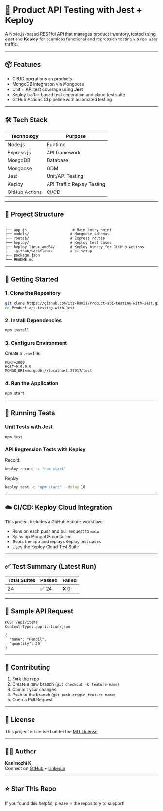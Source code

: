# 🧪 Product API Testing with Jest + Keploy

A Node.js-based RESTful API that manages product inventory, tested using **Jest** and **Keploy** for seamless functional and regression testing via real user traffic.

---

## 📦 Features

- CRUD operations on products
- MongoDB integration via Mongoose
- Unit + API test coverage using **Jest**
- Keploy traffic-based test generation and cloud test suite
- GitHub Actions CI pipeline with automated testing

---

## 🛠 Tech Stack

| Technology | Purpose |
|------------|---------|
| Node.js    | Runtime |
| Express.js | API framework |
| MongoDB    | Database |
| Mongoose   | ODM |
| Jest       | Unit/API Testing |
| Keploy     | API Traffic Replay Testing |
| GitHub Actions | CI/CD |

---

## 📁 Project Structure

```

├── app.js                     # Main entry point
├── models/                   # Mongoose schemas
├── routes/                   # Express routes
├── keploy/                   # Keploy test cases
├── keploy_linux_amd64/       # Keploy binary for GitHub Actions
├── .github/workflows/        # CI setup
├── package.json
└── README.md

```
---

## 🚀 Getting Started

### 1. Clone the Repository
```bash
git clone https://github.com/its-kanii/Product-api-testing-with-Jest.git
cd Product-api-testing-with-Jest
```

### 2. Install Dependencies
```bash
npm install
```

### 3. Configure Environment
Create a `.env` file:
```env
PORT=3000
HOST=0.0.0.0
MONGO_URI=mongodb://localhost:27017/test
```

### 4. Run the Application
```bash
npm start
```

---

## 🧪 Running Tests

### Unit Tests with Jest
```bash
npm test
```

### API Regression Tests with Keploy
Record:
```bash
keploy record -c "npm start"
```

Replay:
```bash
keploy test -c "npm start" --delay 10
```

---

## ☁️ CI/CD: Keploy Cloud Integration

This project includes a GitHub Actions workflow:

- Runs on each push and pull request to `main`
- Spins up MongoDB container
- Boots the app and replays Keploy test cases
- Uses the Keploy Cloud Test Suite

---

## ✅ Test Summary (Latest Run)

| Total Suites | Passed | Failed |
|--------------|--------|--------|
| 24           | ✅ 24  | ❌ 0   |

---

## 📸 Sample API Request

```http
POST /api/items
Content-Type: application/json

{
  "name": "Pencil",
  "quantity": 20
}
```

---

## 🧠 Contributing

1. Fork the repo
2. Create a new branch (`git checkout -b feature-name`)
3. Commit your changes
4. Push to the branch (`git push origin feature-name`)
5. Open a Pull Request

---

## 📃 License

This project is licensed under the [MIT License](LICENSE).

---

## 🙋‍♂️ Author

**Kanimozhi K**  
Connect on [GitHub](https://github.com/its-kanii) • [LinkedIn](https://linkedin.com/in/kanimozhi-kathirvel)

---

## ⭐ Star This Repo

If you found this helpful, please ⭐ the repository to support!
